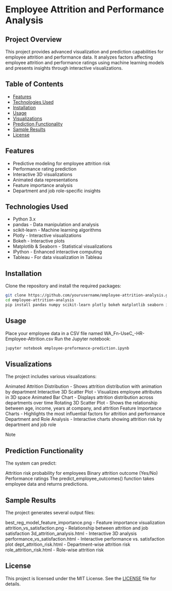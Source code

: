 # Employee Attrition and Performance Analysis

## Project Overview

This project provides advanced visualization and prediction capabilities for employee attrition and performance data. It analyzes factors affecting employee attrition and performance ratings using machine learning models and presents insights through interactive visualizations.

## Table of Contents

- [Features](#features)
- [Technologies Used](#technologies-used)
- [Installation](#installation)
- [Usage](#usage)
- [Visualizations](#visualizations)
- [Prediction Functionality](#prediction-functionality)
- [Sample Results](#sample-results)
- [License](#license)

## Features

- Predictive modeling for employee attrition risk
- Performance rating prediction
- Interactive 3D visualizations
- Animated data representations
- Feature importance analysis
- Department and job role-specific insights

## Technologies Used

- Python 3.x
- pandas - Data manipulation and analysis
- scikit-learn - Machine learning algorithms
- Plotly - Interactive visualizations
- Bokeh - Interactive plots
- Matplotlib & Seaborn - Statistical visualizations
- IPython - Enhanced interactive computing
- Tableau - For data visualization in Tableau

## Installation

Clone the repository and install the required packages:

```bash
git clone https://github.com/yourusername/employee-attrition-analysis.git
cd employee-attrition-analysis
pip install pandas numpy scikit-learn plotly bokeh matplotlib seaborn ipython
```
## Usage
Place your employee data in a CSV file named WA_Fn-UseC_-HR-Employee-Attrition.csv
Run the Jupyter notebook:
```bash
jupyter notebook employee-preformance-prediction.ipynb
```
## Visualizations
The project includes various visualizations:


Animated Attrition Distribution - Shows attrition distribution with animation by department
Interactive 3D Scatter Plot - Visualizes employee attributes in 3D space
Animated Bar Chart - Displays attrition distribution across departments over time
Rotating 3D Scatter Plot - Shows the relationship between age, income, years at company, and attrition
Feature Importance Charts - Highlights the most influential factors for attrition and performance
Department and Role Analysis - Interactive charts showing attrition risk by department and job role

Note 
## Prediction Functionality
The system can predict:


Attrition risk probability for employees
Binary attrition outcome (Yes/No)
Performance ratings
The predict_employee_outcomes() function takes employee data and returns predictions.

## Sample Results
The project generates several output files:


best_reg_model_feature_importance.png - Feature importance visualization
attrition_vs_satisfaction.png - Relationship between attrition and job satisfaction
3d_attrition_analysis.html - Interactive 3D analysis
performance_vs_satisfaction.html - Interactive performance vs. satisfaction plot
dept_attrition_risk.html - Department-wise attrition risk
role_attrition_risk.html - Role-wise attrition risk

## License
This project is licensed under the MIT License. See the [LICENSE](LICENSE) file for details.
